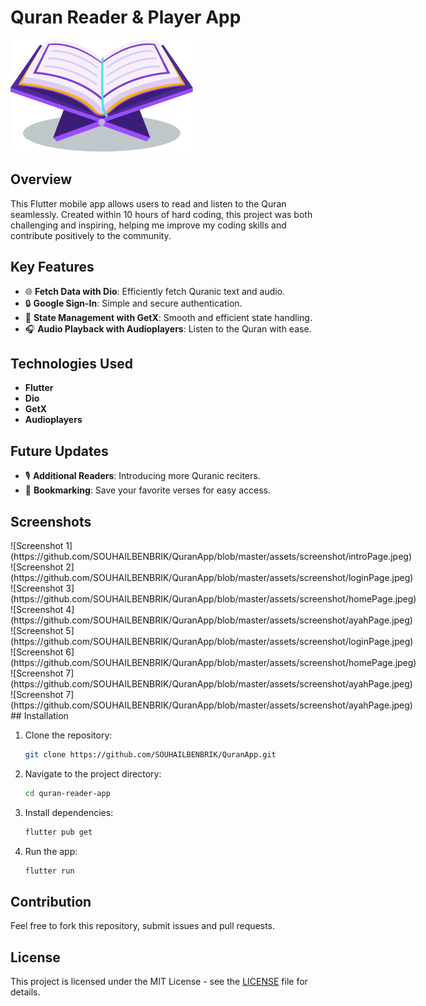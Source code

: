 # Quran Reader & Player App

![Project Logo](https://github.com/SOUHAILBENBRIK/QuranApp/blob/master/assets/screenshot/Quran.png)

## Overview

This Flutter mobile app allows users to read and listen to the Quran seamlessly. Created within 10 hours of hard coding, this project was both challenging and inspiring, helping me improve my coding skills and contribute positively to the community.

## Key Features

- 🌐 **Fetch Data with Dio**: Efficiently fetch Quranic text and audio.
- 🔒 **Google Sign-In**: Simple and secure authentication.
- 🧠 **State Management with GetX**: Smooth and efficient state handling.
- 🎧 **Audio Playback with Audioplayers**: Listen to the Quran with ease.

## Technologies Used

- **Flutter**
- **Dio**
- **GetX**
- **Audioplayers**

## Future Updates

- 🎙️ **Additional Readers**: Introducing more Quranic reciters.
- 📑 **Bookmarking**: Save your favorite verses for easy access.

## Screenshots

<div style="display: flex; justify-content: space-between;">
![Screenshot 1](https://github.com/SOUHAILBENBRIK/QuranApp/blob/master/assets/screenshot/introPage.jpeg)
![Screenshot 2](https://github.com/SOUHAILBENBRIK/QuranApp/blob/master/assets/screenshot/loginPage.jpeg)
</div>
<div style="display: flex; justify-content: space-between;">
![Screenshot 3](https://github.com/SOUHAILBENBRIK/QuranApp/blob/master/assets/screenshot/homePage.jpeg)
![Screenshot 4](https://github.com/SOUHAILBENBRIK/QuranApp/blob/master/assets/screenshot/ayahPage.jpeg)
</div>
<div style="display: flex; justify-content: space-between;">
![Screenshot 5](https://github.com/SOUHAILBENBRIK/QuranApp/blob/master/assets/screenshot/loginPage.jpeg)
![Screenshot 6](https://github.com/SOUHAILBENBRIK/QuranApp/blob/master/assets/screenshot/homePage.jpeg)
</div>
<div style="display: flex; justify-content: space-between;">
![Screenshot 7](https://github.com/SOUHAILBENBRIK/QuranApp/blob/master/assets/screenshot/ayahPage.jpeg)
![Screenshot 7](https://github.com/SOUHAILBENBRIK/QuranApp/blob/master/assets/screenshot/ayahPage.jpeg)
</div>
## Installation

1. Clone the repository:
    ```bash
    git clone https://github.com/SOUHAILBENBRIK/QuranApp.git
    ```

2. Navigate to the project directory:
    ```bash
    cd quran-reader-app
    ```

3. Install dependencies:
    ```bash
    flutter pub get
    ```

4. Run the app:
    ```bash
    flutter run
    ```

## Contribution

Feel free to fork this repository, submit issues and pull requests.

## License

This project is licensed under the MIT License - see the [LICENSE](LICENSE) file for details.
